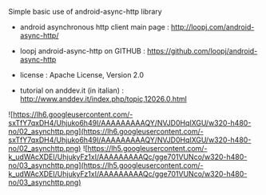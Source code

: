 Simple basic use of android-async-http library

  * android asynchronous http client main page : http://loopj.com/android-async-http/
  * loopj android-async-http on GITHUB : https://github.com/loopj/android-async-http
  * license : Apache License, Version 2.0

  * tutorial on anddev.it (in italian) : http://www.anddev.it/index.php/topic,12026.0.html

![https://lh6.googleusercontent.com/-sxTfY7qxDH4/Uhjuko6h49I/AAAAAAAAAQY/NVJD0HqIXGU/w320-h480-no/02_asynchttp.png](https://lh6.googleusercontent.com/-sxTfY7qxDH4/Uhjuko6h49I/AAAAAAAAAQY/NVJD0HqIXGU/w320-h480-no/02_asynchttp.png) ![https://lh5.googleusercontent.com/-k_udWAcXDEI/UhjukyFz1xI/AAAAAAAAAQc/gge701VUNco/w320-h480-no/03_asynchttp.png](https://lh5.googleusercontent.com/-k_udWAcXDEI/UhjukyFz1xI/AAAAAAAAAQc/gge701VUNco/w320-h480-no/03_asynchttp.png)